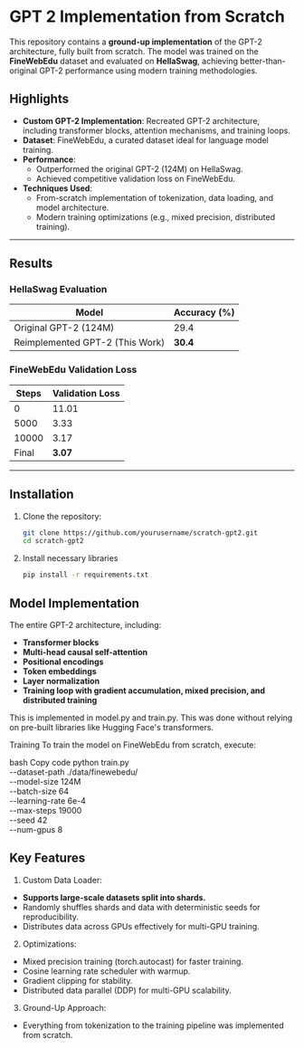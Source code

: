 # GPT 2 Implementation from Scratch


This repository contains a **ground-up implementation** of the GPT-2 architecture, fully built from scratch. The model was trained on the **FineWebEdu** dataset and evaluated on **HellaSwag**, achieving better-than-original GPT-2 performance using modern training methodologies.

## Highlights

- **Custom GPT-2 Implementation**: Recreated GPT-2 architecture, including transformer blocks, attention mechanisms, and training loops.
- **Dataset**: FineWebEdu, a curated dataset ideal for language model training.
- **Performance**:
  - Outperformed the original GPT-2 (124M) on HellaSwag.
  - Achieved competitive validation loss on FineWebEdu.
- **Techniques Used**:
  - From-scratch implementation of tokenization, data loading, and model architecture.
  - Modern training optimizations (e.g., mixed precision, distributed training).

---

## Results

### HellaSwag Evaluation
| Model                  | Accuracy (%) |
|------------------------|--------------|
| Original GPT-2 (124M)  | 29.4         |
| Reimplemented GPT-2 (This Work) | **30.4**      |

### FineWebEdu Validation Loss
| Steps  | Validation Loss |
|--------|------------------|
| 0      | 11.01           |
| 5000   | 3.33            |
| 10000   | 3.17            |
| Final  | **3.07**         |

---

## Installation

1. Clone the repository:
   ```bash
   git clone https://github.com/yourusername/scratch-gpt2.git
   cd scratch-gpt2

2. Install necessary libraries
   ```bash
   pip install -r requirements.txt

## Model Implementation
The entire GPT-2 architecture, including:

- **Transformer blocks**
- **Multi-head causal self-attention**
- **Positional encodings**
- **Token embeddings**
- **Layer normalization**
- **Training loop with gradient accumulation, mixed precision, and distributed training**

This is implemented in model.py and train.py. This was done without relying on pre-built libraries like Hugging Face's transformers.

Training
To train the model on FineWebEdu from scratch, execute:

bash
Copy code
python train.py \
  --dataset-path ./data/finewebedu/ \
  --model-size 124M \
  --batch-size 64 \
  --learning-rate 6e-4 \
  --max-steps 19000 \
  --seed 42 \
  --num-gpus 8

## Key Features
1. Custom Data Loader:
  - **Supports large-scale datasets split into shards.**
  - Randomly shuffles shards and data with deterministic seeds for reproducibility.
  - Distributes data across GPUs effectively for multi-GPU training.
2. Optimizations:
- Mixed precision training (torch.autocast) for faster training.
- Cosine learning rate scheduler with warmup.
- Gradient clipping for stability.
- Distributed data parallel (DDP) for multi-GPU scalability.
3. Ground-Up Approach:
- Everything from tokenization to the training pipeline was implemented from scratch.

